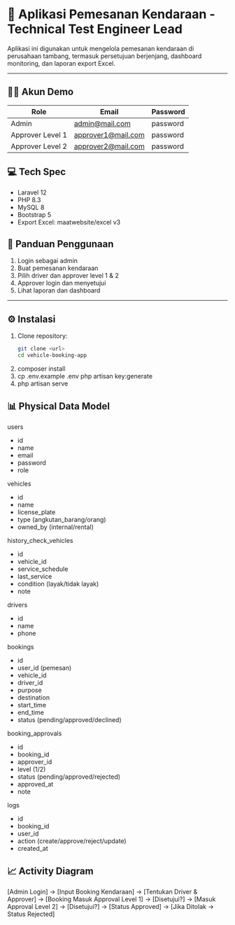 # 🚗 Aplikasi Pemesanan Kendaraan - Technical Test Engineer Lead

Aplikasi ini digunakan untuk mengelola pemesanan kendaraan di perusahaan tambang, termasuk persetujuan berjenjang, dashboard monitoring, dan laporan export Excel.

---

## 🧑‍💻 Akun Demo

| Role             | Email              | Password |
| ---------------- | ------------------ | -------- |
| Admin            | admin@mail.com     | password |
| Approver Level 1 | approver1@mail.com | password |
| Approver Level 2 | approver2@mail.com | password |

## 💻 Tech Spec
- Laravel 12
- PHP 8.3
- MySQL 8
- Bootstrap 5
- Export Excel: maatwebsite/excel v3

## 📒 Panduan Penggunaan
1. Login sebagai admin
2. Buat pemesanan kendaraan
3. Pilih driver dan approver level 1 & 2
4. Approver login dan menyetujui
5. Lihat laporan dan dashboard
---

## ⚙️ Instalasi

1. Clone repository:
    ```bash
    git clone <url>
    cd vehicle-booking-app
    ```
2. composer install
3. cp .env.example .env
php artisan key:generate
4. php artisan serve

## 📊 Physical Data Model
users
- id
- name
- email
- password
- role

vehicles
- id
- name
- license_plate
- type (angkutan_barang/orang)
- owned_by (internal/rental)

history_check_vehicles
- id
- vehicle_id
- service_schedule
- last_service
- condition (layak/tidak layak)
- note

drivers
- id
- name
- phone

bookings
- id
- user_id (pemesan)
- vehicle_id
- driver_id
- purpose
- destination
- start_time
- end_time
- status (pending/approved/declined)

booking_approvals
- id
- booking_id
- approver_id
- level (1/2)
- status (pending/approved/rejected)
- approved_at
- note

logs
- id
- booking_id
- user_id
- action (create/approve/reject/update)
- created_at

## 📈 Activity Diagram
[Admin Login] 
  → [Input Booking Kendaraan]
    → [Tentukan Driver & Approver]
      → [Booking Masuk Approval Level 1]
        → [Disetujui?]
            → [Masuk Approval Level 2]
                → [Disetujui?]
                    → [Status Approved]
                    → [Jika Ditolak → Status Rejected]


